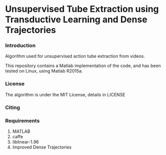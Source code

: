# Unsupervised Tube Extraction using Transductive Learning and Dense Trajectories

### Introduction
Algorithm used for unsupervised action tube extraction from videos.

This repository contains a Matlab implementation of the code, and has been tested on Linux, using Matlab R2015a.

### License

The algorithm is under the MIT License, details in LICENSE

### Citing

### Requirements

1. MATLAB
2. caffe
3. liblinear-1.96
4. Improved Dense Trajectories


